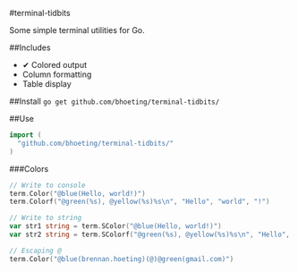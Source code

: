 #terminal-tidbits

Some simple terminal utilities for Go.

##Includes
* ✔ Colored output
* Column formatting
* Table display

##Install
`go get github.com/bhoeting/terminal-tidbits/`

##Use
```go
import (
  "github.com/bhoeting/terminal-tidbits/"
)
```

###Colors
```go
// Write to console
term.Color("@blue(Hello, world!)")
term.Colorf("@green(%s), @yellow(%s)%s\n", "Hello", "world", "!")

// Write to string
var str1 string = term.SColor("@blue(Hello, world!)")
var str2 string = term.SColorf("@green(%s), @yellow(%s)%s\n", "Hello", "world", "!")

// Escaping @
term.Color("@blue(brennan.hoeting)(@)@green(gmail.com)")
```

